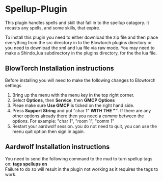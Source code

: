 # Spellup-Plugin
This plugin handles spells and skill that fall in to the spellup catagory. It recasts any spells, and some skills, that expire.

To install this plugin you need to either download the zip file and then place everything from the src directory in to the Blowtorch 
plugins directory or you need to download the xml and lua file via raw mode. You may need to make a Shindo_lua subdirectory in the plugins directory, for the the lua file.

## BlowTorch Installation instructions  
Before installing you will need to make the following changes to Blowtorch settings.
1. Bring up the menu with the menu key in the top right corner.
2. Select **Options**, then **Service**, then **GMCP Options**
3. Pleae make sure **Use GMCP** is ticked on the right hand side.
4. Press **Support String** and put "char 1" **WITH THE ""**. If there are any other options already there then you 
need a *comma* between the options. For example: "char 1", "room 1", "comm 1"
5. Restart your aardwolf session. you do not need to quit, you can use the menu quit option then sign in again.

## Aardwolf Installation instructions
You need to send the following command to the mud to turn spellup tags on: **tags spellups on**  
Failure to do so will result in the plugin not working as it requires the tags to work.
